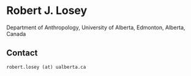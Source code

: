 # Robert J. Losey
Department of Anthropology, University of Alberta, Edmonton, Alberta, Canada

## Contact
`robert.losey (at) ualberta.ca`